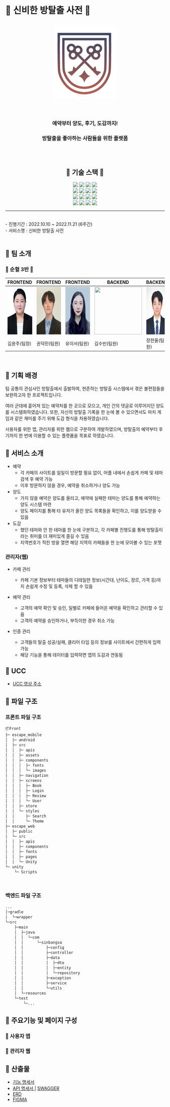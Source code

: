 # 📖 신비한 방탈출 사전 📖

<div align="center">
<br />
    <img src ="./READMEIMG/logo_gradient.png" width="200px" />
    <h3></h3>
    <br />
    <h3>  예약부터 양도, 후기, 도감까지! </h3>
    <h3>  방탈출을 좋아하는 사람들을 위한 플랫폼 </h3>
    <p align="center">
<br />
<br>
<h2> 📖 기술 스택 📖 </h2>
<img src="https://img.shields.io/badge/react-61DAFB?style=for-the-badge&logo=react&logoColor=black">
<img src="https://img.shields.io/badge/react native-61DAFB?style=for-the-badge&logo=react&logoColor=black">
<img src="https://img.shields.io/badge/styled components-DB7093?style=for-the-badge&logo=styledcomponents&logoColor=white">
<img src="https://img.shields.io/badge/TypeScript-3178C6?style=for-the-badge&logo=styledcomponents&logoColor=white">
<br/>
<img src="https://img.shields.io/badge/spring-6DB33F?style=for-the-badge&logo=spring&logoColor=white">
<img src="https://img.shields.io/badge/springboot-6DB33F?style=for-the-badge&logo=springboot&logoColor=white">
<img src="https://img.shields.io/badge/openjdk-007396?style=for-the-badge&logo=openjdk&logoColor=white">
<img src="https://img.shields.io/badge/mysql-4479A1?style=for-the-badge&logo=mysql&logoColor=white">
<br />
<img src="https://img.shields.io/badge/git-F05032?style=for-the-badge&logo=git&logoColor=white">
<img src="https://img.shields.io/badge/gitlab-FC6D26?style=for-the-badge&logo=gitlab&logoColor=white">
<img src="https://img.shields.io/badge/jirasoftware-0052CC?style=for-the-badge&logo=jirasoftware&logoColor=white">
<img src="https://img.shields.io/badge/notion-000000?style=for-the-badge&logo=notion&logoColor=white">
<br/>
<img src="https://img.shields.io/badge/Jenkins-D24939?style=for-the-badge&logo=Jenkins&logoColor=white"/>
<img src="https://img.shields.io/badge/Docker-2496ED?style=for-the-badge&logo=Docker&logoColor=white"/>
<img src="https://img.shields.io/badge/AmazonS3-pink?style=for-the-badge&logo=amazons3&logoColor=white"/>
<img src="https://img.shields.io/badge/amazonaws-232F3E?style=for-the-badge&logo=amazonaws&logoColor=white">

<br />

</p>
</div>

------
<br>
- 진행기간 : 2022.10.10 ~ 2022.11.21 (6주간)
<br>
- 서비스명 : 신비한 방탈출 사전 </br>

<br>

## 📖 팀 소개
### 🐍 순혈 3반 🐍


| FRONTEND                                                                                                                                    | FRONTEND                                                                                                                                    | FRONTEND                                                                                                                                    | BACKEND                                                                                                                                     | BACKEND                                                                                                                                     | BACKEND                                                                                                                                     |
| ------------------------------------------------------------------------------------------------------------------------------------------- | ------------------------------------------------------------------------------------------------------------------------------------------- | ------------------------------------------------------------------------------------------------------------------------------------------- | ------------------------------------------------------------------------------------------------------------------------------------------- | ------------------------------------------------------------------------------------------------------------------------------------------- | ------------------------------------------------------------------------------------------------------------------------------------------- |
| <img src="./READMEIMG/KakaoTalk_20221120_224001856.png" width="150" height="150"/> | <img src="./READMEIMG/KakaoTalk_20221120_224001856_04.jpg" width="150" height="150"/> | <img src="./READMEIMG/KakaoTalk_20221120_224001856_01.jpg" width="150" height="150"/> | <img src="https://user-images.githubusercontent.com/97574675/193764147-37a4066c-3d05-4699-b01c-a9dfbc0d1e2d.jpg" width="150" height="150"/> | <img src="./READMEIMG/KakaoTalk_20221120_224001856_03.jpg" width="150" height="150"/> | <img src="./READMEIMG/KakaoTalk_20221120_224001856_02.jpg" width="150" height="150"/> |
| 김윤주(팀장)                                                                                                                                | 권덕민(팀원)                                                                                                                                | 유이서(팀원)                                                                                                                                | 김수빈(팀원)                                                                                                                                | 장한울(팀원)                                                                                                                                | 홍찬기(팀원)                                                                                                                                |

<br/>

## 📖 기획 배경
팀 공통의 관심사인 방탈출에서 출발하여, 현존하는 방탈출 시스템에서 겪은 불편점들을 보완하고자 한 프로젝트입니다. 
<br>

여러 군데에 흩어져 있는 예약처를 한 곳으로 모으고, 개인 간의 댓글로 이루어지던 양도를 시스템화하였습니다. 또한, 자신의 방탈출 기록을 한 눈에 볼 수 있으면서도 마치 게임과 같은 재미를 주기 위해 도감 형식을 차용하였습니다.
<br>

사용자를 위한 앱, 관리자를 위한 웹으로 구분하여 개발하였으며, 방탈출의 예약부터 후기까지 한 번에 이용할 수 있는 플랫폼을 목표로 하였습니다.
<br>

## 📖 서비스 소개
- 예약 <br>
  - 각 카페의 사이트를 일일이 방문할 필요 없이, 어플 내에서 손쉽게 카페 및 테마 검색 후 예약 가능 <br>
  - 이후 방문하지 않을 경우, 예약을 취소하거나 양도 가능 <br>
- 양도 <br>
  - 가지 않을 예약은 양도를 올리고, 예약에 실패한 테마는 양도를 통해 예약하는 양도 시스템 마련 <br>
  - 양도 페이지를 통해 타 유저가 올린 양도 목록들을 확인하고, 이를 양도받을 수 있음
- 도감 <br>
  - 했던 테마와 안 한 테마를 한 눈에 구분하고, 각 카페별 진행도를 통해 방탈출이라는 취미를 더 재미있게 즐길 수 있음 <br>
  - 지역번호가 적힌 방을 열면 해당 지역의 카페들을 한 눈에 모아볼 수 있는 포맷 <br>

### 관리자(웹)

- 카페 관리 <br>
  - 카페 기본 정보부터 테마들의 디테일한 정보(시간대, 난이도, 장르, 가격 등)까지 손쉽게 수정 및 등록, 삭제 할 수 있음 <br>

- 예약 관리<br>
  - 고객의 예약 확인 및 승인, 일별로 카페에 들어온 예약을 확인하고 관리할 수 있음 <br>
  - 고객의 예약을 승인하거나, 부득이한 경우 취소 가능<br>
- 인증 관리<br>
  - 고객들의 탈출 성공/실패, 클리어 타임 등의 정보를 사이트에서 간편하게 입력 가능<br>
  - 해당 기능을 통해 데이터를 입력하면 앱의 도감과 연동됨<br>


## 📖 UCC
- [ UCC 영상 주소 ](https://youtu.be/HtUgqePh2ZY)

## 📖 파일 구조

### 프론트 파일 구조
``` text
📦Front
├─ escape_mobile
│  ├─ android
│  ├─ src
│  │  ├─ apis
│  │  ├─ assets
│  │  ├─ components
│  │  │  ├─ fonts
│  │  │  └─ images
│  │  ├─ navigation
│  │  ├─ screens
│  │  │  ├─ Book
│  │  │  ├─ Login
│  │  │  ├─ Review
│  │  │  └─ User
│  │  ├─ store
│  │  └─ styles
│  │     ├─ Search
│  │     └─ Theme
├─ escape_web
│  ├─ public
│  └─ src
│  │  ├─ apis
│  │  ├─ components
│  │  ├─ fonts
│  │  ├─ pages
│  │  └─ Unity
└─ unity
    └─ Scripts
```
<br>

### 백엔드 파일 구조
``` text
...
│─gradle
│  └─wrapper
└─src
    ├─main
    │  ├─java
    │  │  └─com
    │  │      └─sinbangsa
    │  │          ├─config
    │  │          ├─controller
    │  │          ├─data
    │  │          │  ├─dto
    │  │          │  ├─entity
    │  │          │  └─repository
    │  │          ├─exception
    │  │          ├─service
    │  │          └─utils
    │  └─resources
    └─test
        └─... 
```


## 📖 주요기능 및 페이지 구성
### 🐍 사용자 앱


### 🐍 관리자 웹

## 📖 산출물
- [ 기능 명세서 ](https://sore-soldier-e16.notion.site/6bffc8c19f5e4859b9fe64be322dd4be)<br>
- [ API 명세서 ](https://sore-soldier-e16.notion.site/API-0fafaf0902a544adae3d7b284b169b2e) | [ SWAGGER ](http://k7c104.p.ssafy.io:8080/swagger-ui/index.html)<br>
- [ ERD ](https://www.erdcloud.com/d/v4HksMD7XSoxhFLN6) <br>
- [ FIGMA ](https://www.figma.com/file/xI7HaIHv4ybjES24wBkZDq/%EC%8B%A0%EB%B9%84%ED%95%9C-%ED%83%88%EC%B6%9C-%EC%82%AC%EC%A0%84?node-id=0%3A1&t=eX0IUwmUezLWPbM8-1)<br>

